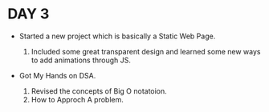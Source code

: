 # DAY 3

- Started a new project which is basically a Static Web Page.
    1. Included some great transparent design and learned some new ways to add animations through JS.

- Got My Hands on DSA.
    1. Revised the concepts of Big O notatoion.
    2. How to Approch A problem.